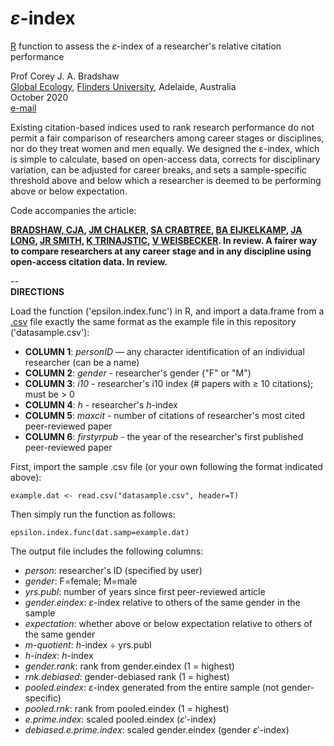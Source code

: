 # <i>ε</i>-index

<a target="_blank" href="https://cran.r-project.org">R</a> function to assess the <i>ε</i>-index of a researcher's relative citation performance

Prof Corey J. A. Bradshaw <br>
<a href="http://globalecologyflinders.com" target="_blank">Global Ecology</a>, <a href="http://flinders.edu.au" target="_blank">Flinders University</a>, Adelaide, Australia <br>
October 2020 <br>
<a href=mailto:corey.bradshaw@flinders.edu.au>e-mail</a> <br>

Existing citation-based indices used to rank research performance do not permit a fair comparison of researchers among career stages or disciplines, nor do they treat women and men equally. We designed the ε-index, which is simple to calculate, based on open-access data, corrects for disciplinary variation, can be adjusted for career breaks, and sets a sample-specific threshold above and below which a researcher is deemed to be performing above or below expectation.

Code accompanies the article:

<strong><a href="https://globalecologyflinders.com/people/#CJAB" target="_blank">BRADSHAW, CJA</a>, <a href="https://www.chalkerlab.com/jmc" target="_blank">JM CHALKER</a>, <a href="https://stefanicrabtree.com/about-stefani/" target="_blank">SA CRABTREE</a>, <a href="https://researchnow.flinders.edu.au/en/persons/bart-eijkelkamp" target="_blank">BA EIJKELKAMP</a>, <a href="https://en.wikipedia.org/wiki/John_A._Long" target="_blank">JA LONG</a>, <a href="https://www.flinders.edu.au/people/justine.smith" target="_blank">JR SMITH</a>, <a href="https://staffportal.curtin.edu.au/staff/profile/view/K.Trinajstic/" target="_blank">K TRINAJSTIC</a>, <a href="https://researchnow.flinders.edu.au/en/persons/vera-weisbecker" target="_blank">V WEISBECKER</a>. In review. A fairer way to compare researchers at any career stage and in any discipline using open-access citation data. In review.</strong>

-- <br>
<strong>DIRECTIONS</strong>

Load the function ('epsilon.index.func') in R, and import a data.frame from a <a href="https://en.wikipedia.org/wiki/Comma-separated_values">.csv</a> file exactly the same format as the example file in this repository ('datasample.csv'):

- <strong>COLUMN 1</strong>: <i>personID</i> — any character identification of an individual researcher (can be a name)
- <strong>COLUMN 2</strong>: <i>gender</i> - researcher's gender ("F" or "M")
- <strong>COLUMN 3</strong>: <i>i10</i> - researcher's i10 index (# papers with ≥ 10 citations); must be > 0
- <strong>COLUMN 4</strong>: <i>h</i> - researcher's <i>h</i>-index
- <strong>COLUMN 5</strong>: <i>maxcit</i> - number of citations of researcher's most cited peer-reviewed paper
- <strong>COLUMN 6</strong>: <i>firstyrpub</i> - the year of the researcher's first published peer-reviewed paper

First, import the sample .csv file (or your own following the format indicated above):

    example.dat <- read.csv("datasample.csv", header=T) 

Then simply run the function as follows:

    epsilon.index.func(dat.samp=example.dat)

The output file includes the following columns:

- <i>person</i>: researcher's ID (specified by user)
- <i>gender</i>: F=female; M=male
- <i>yrs.publ</i>: number of years since first peer-reviewed article
- <i>gender.eindex</i>: <i>ε</i>-index relative to others of the same gender in the sample
- <i>expectation</i>: whether above or below expectation relative to others of the same gender
- <i>m-quotient</i>: <i>h</i>-index ÷ yrs.publ
- <i>h-index</i>: <i>h</i>-index
- <i>gender.rank</i>: rank from gender.eindex (1 = highest)
- <i>rnk.debiased</i>: gender-debiased rank (1 = highest)
- <i>pooled.eindex</i>: <i>ε</i>-index generated from the entire sample (not gender-specific)
- <i>pooled.rnk</i>: rank from pooled.eindex (1 = highest)
- <i>e.prime.index</i>: scaled pooled.eindex (<i>ε</i>′-index)
- <i>debiased.e.prime.index</i>: scaled gender.eindex (gender <i>ε</i>′-index)
